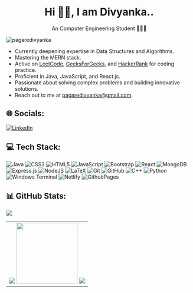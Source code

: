 <h1 align="center">Hi 👋🏻, I am Divyanka..</h1>
<p align="center">An Computer Engineering Student 👩🏻‍💻</p> 
<p align="left"> <img src="https://komarev.com/ghpvc/?username=pagaredivyanka&label=Profile%20views&color=0e75b6&style=flat" alt="pagaredivyanka" /> </p>

- Currently deepening expertise in Data Structures and Algorithms.
- Mastering the MERN stack.
- Active on [LeetCode](https://leetcode.com/u/pagaredivyanka/), [GeeksForGeeks](https://www.geeksforgeeks.org/user/pagaredivyanka/), and [HackerRank](https://www.hackerrank.com/profile/pagaredivyanka) for coding practice.
- Proficient in Java, JavaScript, and React.js.
- Passionate about solving complex problems and building innovative solutions.
- Reach out to me at pagaredivyanka@gmail.com.

## 🌐 Socials:
[![LinkedIn](https://img.shields.io/badge/LinkedIn-%230077B5.svg?logo=linkedin&logoColor=white)](https://www.linkedin.com/in/divyanka-pagare-269b0422b/) 
<be>

## 💻 Tech Stack:
![Java](https://img.shields.io/badge/java-%23ED8B00.svg?style=for-the-badge&logo=openjdk&logoColor=white)
![CSS3](https://img.shields.io/badge/css3-%231572B6.svg?style=for-the-badge&logo=css3&logoColor=white) 
![HTML5](https://img.shields.io/badge/html5-%23E34F26.svg?style=for-the-badge&logo=html5&logoColor=white) 
![JavaScript](https://img.shields.io/badge/javascript-%23323330.svg?style=for-the-badge&logo=javascript&logoColor=%23F7DF1E)
![Bootstrap](https://img.shields.io/badge/bootstrap-%238511FA.svg?style=for-the-badge&logo=bootstrap&logoColor=white)
![React](https://img.shields.io/badge/react-%2320232a.svg?style=for-the-badge&logo=react&logoColor=%2361DAFB)
![MongoDB](https://img.shields.io/badge/MongoDB-%234ea94b.svg?style=for-the-badge&logo=mongodb&logoColor=white)
![Express.js](https://img.shields.io/badge/express.js-%23404d59.svg?style=for-the-badge&logo=express&logoColor=%2361DAFB) 
![NodeJS](https://img.shields.io/badge/node.js-6DA55F?style=for-the-badge&logo=node.js&logoColor=white)
![LaTeX](https://img.shields.io/badge/latex-%23008080.svg?style=for-the-badge&logo=latex&logoColor=white) 
![Git](https://img.shields.io/badge/git-%23F05033.svg?style=for-the-badge&logo=git&logoColor=white) 
![GitHub](https://img.shields.io/badge/github-%23121011.svg?style=for-the-badge&logo=github&logoColor=white)
![C++](https://img.shields.io/badge/c++-%2300599C.svg?style=for-the-badge&logo=c%2B%2B&logoColor=white) 
![Python](https://img.shields.io/badge/python-3670A0?style=for-the-badge&logo=python&logoColor=ffdd54) 
![Windows Terminal](https://img.shields.io/badge/Windows%20Terminal-%234D4D4D.svg?style=for-the-badge&logo=windows-terminal&logoColor=white)
![Netlify](https://img.shields.io/badge/netlify-%23000000.svg?style=for-the-badge&logo=netlify&logoColor=#00C7B7) 
![GithubPages](https://img.shields.io/badge/github%20pages-121013?style=for-the-badge&logo=github&logoColor=white) 

## 📊 GitHub Stats:

![](https://github-profile-trophy.vercel.app/?username=pagaredivyanka&theme=discord&no-frame=false&no-bg=false&margin-w=4)
<table align="center" padding=40em>
<tr>
  <td align="center">
    <a href="https://github.compagaredivyanka" align="left"><img src="https://github-readme-stats.vercel.app/api/top-langs?username=pagaredivyanka&show_icons=true&theme=radical&locale=en&layout=compact"/></a>
    <a href="https://github.compagaredivyanka" align="right"><img src="https://github-readme-stats.vercel.app/api?username=pagaredivyanka&show_icons=true&theme=radical&hide_border=false&locale=en&layout=compact" height=165em></a>
    <a href="https://github.compagaredivyanka" align="center"><img src="https://github-readme-streak-stats.herokuapp.com/?user=pagaredivyanka&theme=radical&hide_border=false"/></a>
    </td>
 </tr>
</table>
</p>
